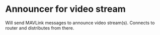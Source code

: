 # Announcer for video stream

Will send MAVLink messages to announce video stream(s). Connects to router and distributes from there.


